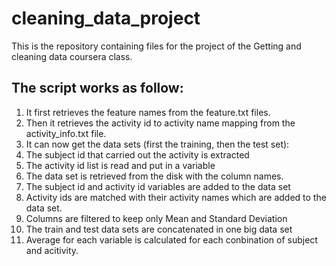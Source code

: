 # cleaning_data_project
This is the repository containing files for the project of the Getting and cleaning data coursera class.

## The script works as follow:

1. It first retrieves the feature names from the feature.txt files.
2. Then it retrieves the activity id to activity name mapping from the activity_info.txt file.
3. It can now get the data sets (first the training, then the test set):
  1. The subject id that carried out the activity is extracted
  2. The activity id list is read and put in a variable
  3. The data set is retrieved from the disk with the column names.
  4. The subject id and activity id variables are added to the data set
  5. Activity ids are matched with their activity names which are added to the data set.
  6. Columns are filtered to keep only Mean and Standard Deviation
4. The train and test data sets are concatenated in one big data set
5. Average for each variable is calculated for each conbination of subject and acitivity.

